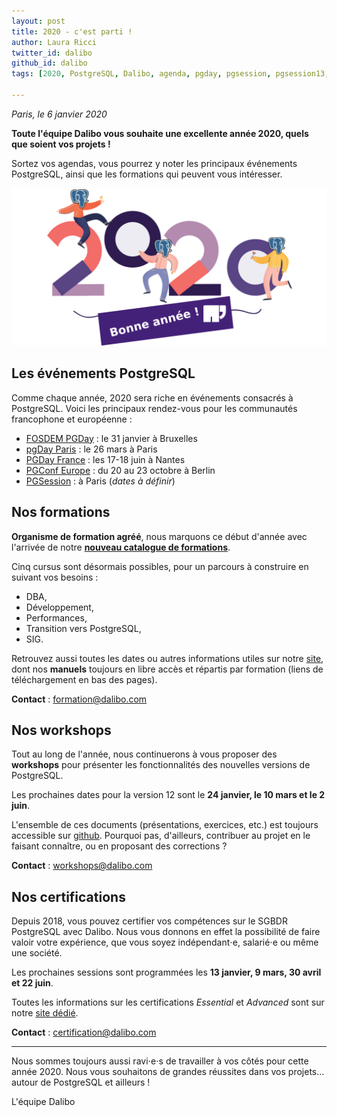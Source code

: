 ```yaml
---
layout: post
title: 2020 - c'est parti !
author: Laura Ricci
twitter_id: dalibo
github_id: dalibo
tags: [2020, PostgreSQL, Dalibo, agenda, pgday, pgsession, pgsession13, PGConf.EU, FOSDEM, workshops, formations]

---
```

*Paris, le 6 janvier 2020* 

**Toute l'équipe Dalibo vous souhaite une excellente année 2020, quels que soient vos projets !**

Sortez vos agendas, vous pourrez y noter les principaux événements PostgreSQL, ainsi que les formations qui peuvent vous intéresser.

<!--MORE-->

![voeux_2020](https://raw.githubusercontent.com/dalibo/blog/gh-pages/img/voeux_2020.png)


## Les événements PostgreSQL

Comme chaque année, 2020 sera riche en événements consacrés à PostgreSQL. Voici les principaux rendez-vous pour les communautés francophone et européenne :

  * [FOSDEM PGDay](https://2020.fosdempgday.org/) : le 31 janvier à Bruxelles
  * [pgDay Paris](https://2020.pgday.paris/) : le 26 mars à Paris
  * [PGDay France](https://www.postgresql.fr/pgday2020/accueil) : les 17-18 juin à Nantes
  * [PGConf Europe](https://2020.pgconf.eu/) : du 20 au 23 octobre à Berlin
  * [PGSession](https://dali.bo/2020_site_pgsessions) : à Paris (*dates à définir*)
 

## Nos formations

**Organisme de formation agréé**, nous marquons ce début d'année avec l'arrivée de notre **[nouveau catalogue de formations](https://dali.bo/catalogue-formations)**.

Cinq cursus sont désormais possibles, pour un parcours à construire en suivant vos besoins : 
  * DBA,
  * Développement,
  * Performances,
  * Transition vers PostgreSQL,
  * SIG.
  
Retrouvez aussi toutes les dates ou autres informations utiles sur notre [site](https://dali.bo/formations), dont nos **manuels** toujours en libre accès et répartis par formation (liens de téléchargement en bas des pages).

**Contact** : [formation@dalibo.com](formation@dalibo.com)


## Nos workshops

Tout au long de l'année, nous continuerons à vous proposer des **workshops** pour présenter les fonctionnalités des nouvelles
versions de PostgreSQL.

Les prochaines dates pour la version 12 sont le **24 janvier, le 10 mars et le 2 juin**.

L'ensemble de ces documents (présentations, exercices, etc.) est toujours accessible sur [github](https://dali.bo/workshops_github). Pourquoi pas, d'ailleurs, contribuer au projet en le faisant connaître, ou en proposant des corrections ?

**Contact** : [workshops@dalibo.com](workshops@dalibo.com)


## Nos certifications

Depuis 2018, vous pouvez certifier vos compétences sur le SGBDR PostgreSQL avec Dalibo. Nous vous donnons en effet la possibilité de faire valoir votre expérience, que vous soyez indépendant⋅e, salarié⋅e ou même une société.

Les prochaines sessions sont programmées les **13 janvier, 9 mars, 30 avril et 22 juin**.

Toutes les informations sur les certifications *Essential* et *Advanced* sont sur notre [site dédié](https://dali.bo/site_certification).

**Contact** : [certification@dalibo.com](certification@dalibo.com)

----------------

Nous sommes toujours aussi ravi⋅e⋅s de travailler à vos côtés pour cette année 2020. Nous vous souhaitons de grandes réussites dans vos projets... autour de PostgreSQL et ailleurs !

L'équipe Dalibo
